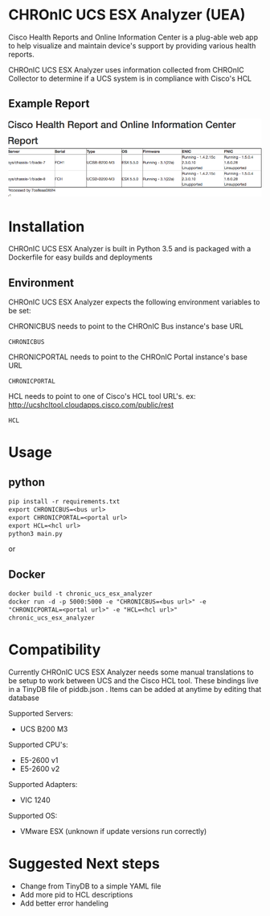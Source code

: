 # CHROnIC UCS ESX Analyzer (UEA)

Cisco Health Reports and Online Information Center is a plug-able web app to help visualize and maintain device's support by providing various health reports.

CHROnIC UCS ESX Analyzer uses information collected from CHROnIC Collector to determine if a UCS system is in compliance with Cisco's HCL

## Example Report
![](images/example_report.png)

# Installation

CHROnIC UCS ESX Analyzer is built in Python 3.5 and is packaged with a Dockerfile for easy builds and deployments

## Environment

CHROnIC UCS ESX Analyzer expects the following environment variables to be set:

CHRONICBUS needs to point to the CHROnIC Bus instance's base URL
```
CHRONICBUS
```

CHRONICPORTAL needs to point to the CHROnIC Portal instance's base URL
```
CHRONICPORTAL
```

HCL needs to point to one of Cisco's HCL tool URL's.  ex: http://ucshcltool.cloudapps.cisco.com/public/rest
```
HCL
```



# Usage
## python
```
pip install -r requirements.txt
export CHRONICBUS=<bus url>
export CHRONICPORTAL=<portal url>
export HCL=<hcl url>
python3 main.py
```

or

## Docker
```
docker build -t chronic_ucs_esx_analyzer
docker run -d -p 5000:5000 -e "CHRONICBUS=<bus url>" -e "CHRONICPORTAL=<portal url>" -e "HCL=<hcl url>" chronic_ucs_esx_analyzer
```

# Compatibility

Currently CHROnIC UCS ESX Analyzer needs some manual translations to be setup to work between UCS and the Cisco HCL tool.  These bindings live in a TinyDB file of piddb.json .  Items can be added at anytime by editing that database

Supported Servers:
* UCS B200 M3

Supported CPU's:
* E5-2600 v1
* E5-2600 v2

Supported Adapters:
* VIC 1240

Supported OS:
* VMware ESX (unknown if update versions run correctly)

# Suggested Next steps
* Change from TinyDB to a simple YAML file
* Add more pid to HCL descriptions
* Add better error handeling
